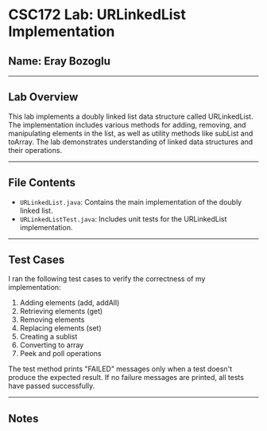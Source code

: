 # CSC172 Lab: URLinkedList Implementation

## Name: Eray Bozoglu

---

## Lab Overview

This lab implements a doubly linked list data structure called URLinkedList. The implementation includes various methods for adding, removing, and manipulating elements in the list, as well as utility methods like subList and toArray. The lab demonstrates understanding of linked data structures and their operations.

---

## File Contents

- `URLinkedList.java`: Contains the main implementation of the doubly linked list.
- `URLinkedListTest.java`: Includes unit tests for the URLinkedList implementation.

---

## Test Cases

I ran the following test cases to verify the correctness of my implementation:

1. Adding elements (add, addAll)
2. Retrieving elements (get)
3. Removing elements
4. Replacing elements (set)
5. Creating a sublist
6. Converting to array
7. Peek and poll operations

The test method prints "FAILED" messages only when a test doesn't produce the expected result. If no failure messages are printed, all tests have passed successfully.

---

## Notes
